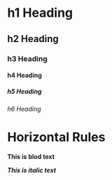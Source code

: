 # h1 Heading
## h2 Heading
### h3 Heading
#### h4 Heading
##### h5 Heading
###### h6 Heading

# Horizontal Rules

**This is blod text**

___This is italic text___
